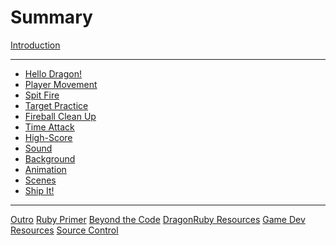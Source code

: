 # Summary

[Introduction](./introduction.md)

---

- [Hello Dragon!](./01-hello-dragon.md)
- [Player Movement](./02-player-movement.md)
- [Spit Fire](./03-spit-fire.md)
- [Target Practice](./04-target-practice.md)
- [Fireball Clean Up](./05-fireball-clean-up.md)
- [Time Attack](./06-time-attack.md)
- [High-Score](./07-high-score.md)
- [Sound](./08-sound.md)
- [Background](./09-background.md)
- [Animation](./10-animation.md)
- [Scenes]()
- [Ship It!]()

-----------

[Outro](./outro.md)
[Ruby Primer](./ruby-primer.md)
[Beyond the Code](./beyond-the-code.md)
[DragonRuby Resources](./dragonruby-resources.md)
[Game Dev Resources](./game-dev-resources.md)
[Source Control](./source-control.md)
